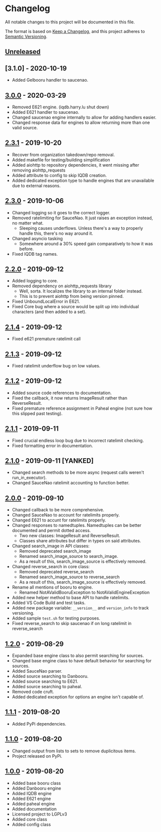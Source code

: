 # Changelog
All notable changes to this project will be documented in this file.

The format is based on [Keep a Changelog](https://keepachangelog.com/en/1.0.0/),
and this project adheres to [Semantic Versioning](https://semver.org/spec/v2.0.0.html).

## [Unreleased]

## [3.1.0] - 2020-10-19

- Added Gelbooru handler to saucenao.

## [3.0.0] - 2020-03-29

- Removed E621 engine. (iqdb.harry.lu shut down)
- Added E621 handler to saucenao.
- Changed saucenao engine internally to allow for adding handlers easier.
- Changed response data for engines to allow returning more than one valid source.

## [2.3.1] - 2019-10-20

- Recover from organization takedown/repo removal.
- Added makefile for testing/building simplification
- Added aiohttp to repository dependencies, it went missing after removing aiohttp_requests
- Added attribute to config to skip IQDB creation.
- Added dedicated exception type to handle engines that are unavailable due to external reasons.

## [2.3.0] - 2019-10-06

- Changed logging so it goes to the correct logger.
- Removed ratelimiting for SauceNao. It just raises an exception instead, no matter what.
  - Sleeping causes underflows. Unless there's a way to properly handle this, there's no way around it.
- Changed asyncio tasking
  - Somewhere around a 30% speed gain comparatively to how it was before.
- Fixed IQDB tag names.

## [2.2.0] - 2019-09-12

- Added logging to core.
- Removed dependency on aiohttp_requests library
  - Well, sorta. It localizes the library to an internal folder instead.
  - This is to prevent aiohttp from being version pinned.
- Fixed UnboundLocalError in E621.
- Fixed Core bug where a source would be split up into individual characters (and then added to a set).

## [2.1.4] - 2019-09-12

- Fixed e621 premature ratelimit call

## [2.1.3] - 2019-09-12

- Fixed ratelimit underflow bug on low values.

## [2.1.2] - 2019-09-12

- Added source code references to documentation.
- Fixed the callback, it now returns ImageResult rather than ReverseResult.
- Fixed premature reference assignment in Paheal engine (not sure how this slipped past testing).

## [2.1.1] - 2019-09-11

- Fixed crucial endless loop bug due to incorrect ratelimit checking.
- Fixed formatting error in documentation.

## [2.1.0] - 2019-09-11 [YANKED]

- Changed search methods to be more async (request calls weren't run_in_executor).
- Changed SauceNao ratelimit accounting to function better.

## [2.0.0] - 2019-09-10

- Changed callback to be more comprehensive.
- Changed SauceNao to account for ratelimits properly.
- Changed E621 to accunt for ratelimits properly.
- Changed responses to namedtuples. Namedtuples can be better documented and permit dotted access.
  - Two new classes: ImageResult and ReverseResult.
  - Classes share attributes but differ in types on said attributes.
- Changed search_image in API classes:
  - Removed deprecated search_image
  - Renamed search_image_source to search_image.
  - As a result of this, search_image_source is effectively removed.
- Changed reverse_search in core class:
  - Removed deprecated reverse_search
  - Renamed search_image_source to reverse_search
  - As a result of this, search_image_source is effectively removed.
- Rename all mentions of booru to engine.
  - Renamed NotAValidBooruException to NotAValidEngineException
- Added new helper method to base API to handle ratelimits.
- Added VS Code Build and test tasks.
- Added new package variable: `__version__` and `version_info` to track versioning.
- Added sample `test.sh` for testing purposes.
- Fixed reverse_search to skip saucenao if on long ratelimit in reverse_search

## [1.2.0] - 2019-08-29

- Expanded base engine class to also permit searching for sources.
- Changed base engine class to have default behavior for searching for sources.
- Added SauceNao parser.
- Added source searching to Danbooru.
- Added source searching to E621.
- Added source searching to paheal.
- Removed code cruft.
- Added dedicated exception for options an engine isn't capable of.

## [1.1.1] - 2019-08-20

- Added PyPi dependencies.

## [1.1.0] - 2019-08-20

- Changed output from lists to sets to remove duplicitous items.
- Project released on PyPi.

## [1.0.0] - 2019-08-20

- Added base booru class
- Added Danbooru engine
- Added IQDB engine
- Added E621 engine
- Added paheal engine
- Added documentation
- Licensed project to LGPLv3
- Added core class
- Added config class

[Unreleased]: https://github.com/noirscape/retaggr/compare/3.0.1...HEAD
[3.0.0]: https://github.com/noirscape/retaggr/compare/3.0.0...2.3.1
[2.3.1]: https://github.com/noirscape/retaggr/compare/2.3.0...2.3.1
[2.3.0]: https://github.com/noirscape/retaggr/compare/2.2.0...2.3.0
[2.2.0]: https://github.com/noirscape/retaggr/compare/2.1.4...2.2.0
[2.1.4]: https://github.com/noirscape/retaggr/compare/2.1.3...2.1.4
[2.1.3]: https://github.com/noirscape/retaggr/compare/2.1.2...2.1.3
[2.1.2]: https://github.com/noirscape/retaggr/compare/2.1.1...2.1.2
[2.1.1]: https://github.com/noirscape/retaggr/compare/2.1.0...2.1.1
[2.1.0]: https://github.com/noirscape/retaggr/compare/2.0.0...2.1.0
[2.0.0]: https://github.com/noirscape/retaggr/compare/1.2.0...2.0.0
[1.2.0]: https://github.com/noirscape/retaggr/compare/1.1.1...1.2.0
[1.1.1]: https://github.com/noirscape/retaggr/compare/1.1.0...1.1.1
[1.1.0]: https://github.com/noirscape/retaggr/compare/1.0.0...1.1.0
[1.0.0]: https://github.com/noirscape/retaggr/releases/tag/1.0.0